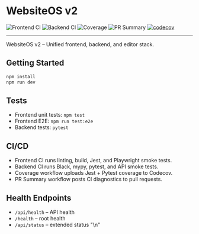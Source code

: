 # WebsiteOS v2

![Frontend CI](https://github.com/udigitrentals/websitos/actions/workflows/frontend-ci.yml/badge.svg)
![Backend CI](https://github.com/udigitrentals/websitos/actions/workflows/backend-ci.yml/badge.svg)
![Coverage](https://github.com/udigitrentals/websitos/actions/workflows/coverage.yml/badge.svg)
![PR Summary](https://github.com/udigitrentals/websitos/actions/workflows/pr-summary.yml/badge.svg)
[![codecov](https://codecov.io/gh/udigitrentals/websitos/branch/main/graph/badge.svg)](https://codecov.io/gh/udigitrentals/websitos)

---

WebsiteOS v2 – Unified frontend, backend, and editor stack.

## Getting Started

```bash
npm install
npm run dev
```

## Tests

- Frontend unit tests: `npm test`
- Frontend E2E: `npm run test:e2e`
- Backend tests: `pytest`

## CI/CD

- Frontend CI runs linting, build, Jest, and Playwright smoke tests.
- Backend CI runs Black, mypy, pytest, and API smoke tests.
- Coverage workflow uploads Jest + Pytest coverage to Codecov.
- PR Summary workflow posts CI diagnostics to pull requests.

## Health Endpoints

- `/api/health` – API health
- `/health` – root health
- `/api/status` – extended status
"\n<!-- test commit -->"  
